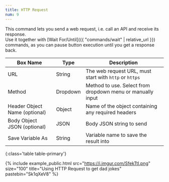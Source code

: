 ```yaml
---
title: HTTP Request
num: 9
---
```


This command lets you send a web request, i.e. call an API and receive its response.\
Use it together with [Wait For/Until]({{ "commands/wait" | relative_url }}) commands, as you can pause button execution until you get a response back.


| Box Name | Type | Description | 
|-------|--------|--------
|URL|String|The web request URL, must start with `http` or `https`
|Method|Dropdown|Method to use. Select from dropdown menu or manually input
|Header Object Name (optional)|Object |Name of the object containing any required headers
|Body Object JSON (optional)|JSON|Body JSON string to send
|Save Variable As|String|Variable name to save the result into
{:class='table table-primary'}

{% include example_public.html src="https://i.imgur.com/SfekTtI.png" size="100" title="Using HTTP Request to get dad jokes" pastebin="Sk1qXeV8" %}  







